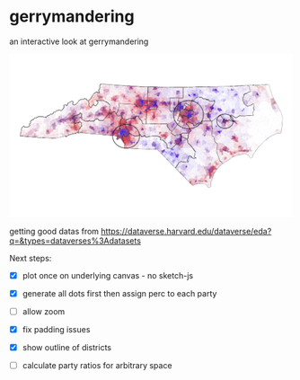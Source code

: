 # gerrymandering

an interactive look at gerrymandering

![gerrymandering](/img/nc-districts.png?raw=true "gerrymandering")

getting good datas from https://dataverse.harvard.edu/dataverse/eda?q=&types=dataverses%3Adatasets

Next steps:
 - [x] plot once on underlying canvas - no sketch-js
 - [x] generate all dots first then assign perc to each party
 - [ ] allow zoom
 - [x] fix padding issues

 - [x] show outline of districts
 - [ ] calculate party ratios for arbitrary space
